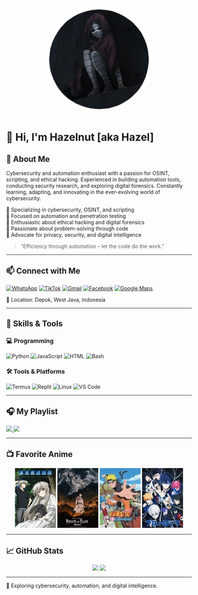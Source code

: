 <p align="center">
  <img src="https://raw.githubusercontent.com/hazelnuttty/asset/main/192c.png" width="300" height="300" style="border-radius: 50%;">
</p>  

# 👋 Hi, I'm Hazelnut [aka Hazel]

## 🚀 About Me  
Cybersecurity and automation enthusiast with a passion for OSINT, scripting, and ethical hacking. Experienced in building automation tools, conducting security research, and exploring digital forensics. Constantly learning, adapting, and innovating in the ever-evolving world of cybersecurity.  

🔹 Specializing in cybersecurity, OSINT, and scripting  
🔹 Focused on automation and penetration testing  
🔹 Enthusiastic about ethical hacking and digital forensics  
🔹 Passionate about problem-solving through code  
🔹 Advocate for privacy, security, and digital intelligence  

> “Efficiency through automation – let the code do the work.”  

---

## 📫 Connect with Me  
[![WhatsApp](https://img.shields.io/badge/WhatsApp-25D366?style=for-the-badge&logo=whatsapp&logoColor=white)](https://wa.me/+6285183131924)  [![TikTok](https://img.shields.io/badge/TikTok-000000?style=for-the-badge&logo=tiktok&logoColor=white)](https://tiktok.com/@stc_ryzzz)  [![Gmail](https://img.shields.io/badge/Gmail-D14836?style=for-the-badge&logo=gmail&logoColor=white)](mailto:mrayhan1924@gmail.com) [![Facebook](https://img.shields.io/badge/Facebook-1877F2?style=for-the-badge&logo=facebook&logoColor=white)](https://www.facebook.com/@stc_ryzzz) [![Google Maps](https://img.shields.io/badge/Google%20Maps-4285F4?style=for-the-badge&logo=google-maps&logoColor=white)](https://maps.app.goo.gl/KNWqBcFXPT1KE8SZ9)

📍 Location: Depok, West Java, Indonesia  

---

## 🔧 Skills & Tools  

### 💻 Programming  
![Python](https://img.shields.io/badge/Python-3776AB?style=for-the-badge&logo=python&logoColor=white)  ![JavaScript](https://img.shields.io/badge/JavaScript-F7DF1E?style=for-the-badge&logo=javascript&logoColor=black)  ![HTML](https://img.shields.io/badge/HTML-E34F26?style=for-the-badge&logo=html5&logoColor=white)  ![Bash](https://img.shields.io/badge/Bash-4EAA25?style=for-the-badge&logo=gnu-bash&logoColor=white) 

### 🛠️ Tools & Platforms  
![Termux](https://img.shields.io/badge/Termux-000000?style=for-the-badge&logo=android-terminal&logoColor=white)  ![Replit](https://img.shields.io/badge/Replit-667881?style=for-the-badge&logo=replit&logoColor=white)  ![Linux](https://img.shields.io/badge/Linux-FCC624?style=for-the-badge&logo=linux&logoColor=black)  ![VS Code](https://img.shields.io/badge/VS%20Code-007ACC?style=for-the-badge&logo=visual-studio-code&logoColor=white)  

---

## 🎧 My Playlist  
<p align="left">
  <a href="https://open.spotify.com/track/SDnpEqK7EBQ">
    <img src="https://img.shields.io/badge/Spotify-1DB954?style=for-the-badge&logo=spotify&logoColor=white">
  </a>
  <a href="https://www.youtube.com/watch?v=SDnpEqK7EBQ">
    <img src="https://img.shields.io/badge/YouTube-FF0000?style=for-the-badge&logo=youtube&logoColor=white">
  </a>
</p>

---

## 📺 Favorite Anime  
<p align="center">
  <img src="https://raw.githubusercontent.com/hazelnuttty/asset/main/Yosuga%20no%20sora.jpg" width="22%">
  <img src="https://raw.githubusercontent.com/hazelnuttty/asset/main/Attack%20on%20titan.jpg" width="22%">
  <img src="https://raw.githubusercontent.com/hazelnuttty/asset/main/Naruto%20shipuden.jpg" width="22%">
  <img src="https://raw.githubusercontent.com/hazelnuttty/asset/main/Blue%20lock.jpg" width="22%">
</p>  

---

## 📈 GitHub Stats  
<p align="center">
  <img src="https://github-readme-stats.vercel.app/api?username=hazelnuttty&show_icons=true&theme=tokyonight" width="48%">
  <img src="https://github-readme-stats.vercel.app/api/top-langs/?username=hazelnuttty&layout=donut&theme=tokyonight" width="48%">
</p>  

---

🚀 Exploring cybersecurity, automation, and digital intelligence.
